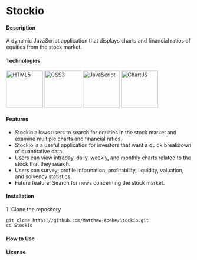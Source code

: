 # Stockio

<h4>Description</h4>
A dynamic JavaScript application that displays charts and financial ratios of equities from the stock market.

<h4>Technologies</h4>
<p float="left">
<img alt="HTML5" src="https://upload.wikimedia.org/wikipedia/commons/thumb/6/61/HTML5_logo_and_wordmark.svg/512px-HTML5_logo_and_wordmark.svg.png" width="100" height="100" />
<img alt="CSS3" src="https://upload.wikimedia.org/wikipedia/commons/d/d5/CSS3_logo_and_wordmark.svg" width="100" height="100" />
<img alt="JavaScript" src="https://upload.wikimedia.org/wikipedia/commons/thumb/9/99/Unofficial_JavaScript_logo_2.svg/480px-Unofficial_JavaScript_logo_2.svg.png" width="100" height="100" />
<img alt="ChartJS" src="https://www.chartjs.org/media/logo-title.svg" width="100" height="100" />
</p>

<h4>Features</h4>

* Stockio allows users to search for equities in the stock market and examine multiple charts and financial ratios.
* Stockio is a useful application for investors that want a quick breakdown of quantitative data.
* Users can view intraday, daily, weekly, and monthly charts related to the stock that they search.
* Users can survey; profile information, profitability, liquidity, valuation, and solvency statistics.
* Future feature: Search for news concerning the stock market.

<h4>Installation</h4>
  1. Clone the repository

```
git clone https://github.com/Matthew-Abebe/Stockio.git
cd Stockio
```

<h4>How to Use</h4>

<h4>License</h4>
